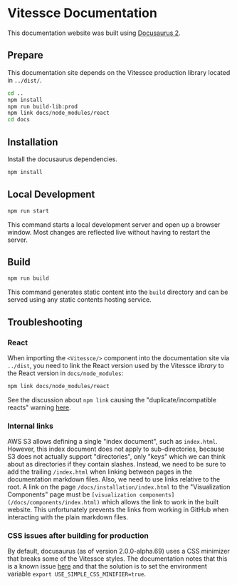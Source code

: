 # Vitessce Documentation

This documentation website was built using [Docusaurus 2](https://v2.docusaurus.io/).

## Prepare

This documentation site depends on the Vitessce production library located in `../dist/`.

```sh
cd ..
npm install
npm run build-lib:prod
npm link docs/node_modules/react
cd docs
```

## Installation

Install the docusaurus dependencies.

```sh
npm install
```

## Local Development

```sh
npm run start
```

This command starts a local development server and open up a browser window. Most changes are reflected live without having to restart the server.

## Build

```sh
npm run build
```

This command generates static content into the `build` directory and can be served using any static contents hosting service.

## Troubleshooting

### React

When importing the `<Vitessce/>` component into the documentation site via `../dist`, you need to link the React version used by the Vitessce _library_ to the React version in `docs/node_modules`:

```sh
npm link docs/node_modules/react
```

See the discussion about `npm link` causing the "duplicate/incompatible reacts" warning [here](https://reactjs.org/warnings/invalid-hook-call-warning.html#duplicate-react).


### Internal links

AWS S3 allows defining a single "index document", such as `index.html`. However, this index document does not apply to sub-directories, because S3 does not actually support "directories", only "keys" which we can think about as directories if they contain slashes. Instead, we need to be sure to add the trailing `/index.html` when linking between pages in the documentation markdown files. Also, we need to use links relative to the root. A link on the page `/docs/installation/index.html` to the "Visualization Components" page must be `[visualization components](/docs/components/index.html)` which allows the link to work in the built website. This unfortunately prevents the links from working in GitHub when interacting with the plain markdown files.

### CSS issues after building for production

By default, docusaurus (as of version 2.0.0-alpha.69) uses a CSS minimizer that breaks some of the Vitessce styles. The documentation notes that this is a known issue [here](https://github.com/facebook/docusaurus/blob/v2.0.0-alpha.69/website/versioned_docs/version-2.0.0-alpha.69/cli.md) and that the solution is to set the environment variable `export USE_SIMPLE_CSS_MINIFIER=true`.